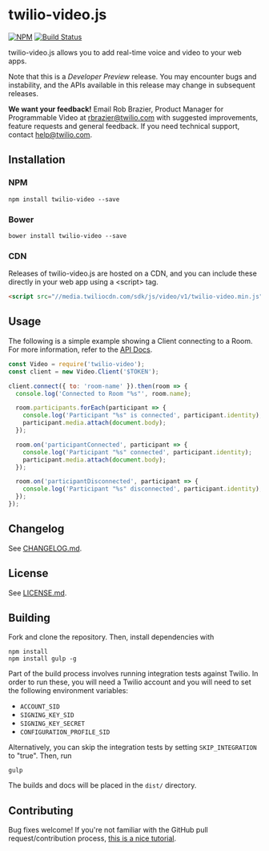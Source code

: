 twilio-video.js
===============

[![NPM](https://img.shields.io/npm/v/twilio-video.svg)](https://www.npmjs.com/package/twilio-video) [![Build Status](https://travis-ci.org/twilio/twilio-video.js.svg?branch=master)](https://travis-ci.org/twilio/twilio-video.js)

twilio-video.js allows you to add real-time voice and video to your web apps.

Note that this is a _Developer Preview_ release. You may encounter bugs and
instability, and the APIs available in this release may change in subsequent
releases.

**We want your feedback!** Email Rob Brazier, Product Manager for Programmable
Video at [rbrazier@twilio.com](mailto:rbrazier@twilio.com) with suggested
improvements, feature requests and general feedback. If you need technical
support, contact [help@twilio.com](mailto:help@twilio.com).

Installation
------------

### NPM

```
npm install twilio-video --save
```

### Bower

```
bower install twilio-video --save
```

### CDN

Releases of twilio-video.js are hosted on a CDN, and you can include these
directly in your web app using a &lt;script&gt; tag.

```html
<script src="//media.twiliocdn.com/sdk/js/video/v1/twilio-video.min.js"></script>
```

Usage
-----

The following is a simple example showing a Client connecting to a Room. For
more information, refer to the
[API Docs](media.twiliocdn.com/sdk/js/video/v1/docs).

```js
const Video = require('twilio-video');
const client = new Video.Client('$TOKEN');

client.connect({ to: 'room-name' }).then(room => {
  console.log('Connected to Room "%s"', room.name);

  room.participants.forEach(participant => {
    console.log('Participant "%s" is connected', participant.identity);
    participant.media.attach(document.body);
  });

  room.on('participantConnected', participant => {
    console.log('Participant "%s" connected', participant.identity);
    participant.media.attach(document.body);
  });

  room.on('participantDisconnected', participant => {
    console.log('Participant "%s" disconnected', participant.identity);
  });
});
```

Changelog
---------

See [CHANGELOG.md](CHANGELOG.md).

License
-------

See [LICENSE.md](LICENSE.md).

Building
--------

Fork and clone the repository. Then, install dependencies with

```
npm install
npm install gulp -g
```

Part of the build process involves running integration tests against Twilio. In
order to run these, you will need a Twilio account and you will need to set
the following environment variables:

* `ACCOUNT_SID`
* `SIGNING_KEY_SID`
* `SIGNING_KEY_SECRET`
* `CONFIGURATION_PROFILE_SID`

Alternatively, you can skip the integration tests by setting `SKIP_INTEGRATION`
to "true". Then, run

```
gulp
```

The builds and docs will be placed in the `dist/` directory.

Contributing
------------

Bug fixes welcome! If you're not familiar with the GitHub pull
request/contribution process,
[this is a nice tutorial](https://gun.io/blog/how-to-github-fork-branch-and-pull-request/).
